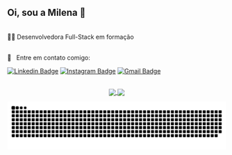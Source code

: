## Oi, sou a Milena 👋
 
<br/> 👩‍💻 Desenvolvedora Full-Stack em formação 

<br/> :email: &nbsp; Entre em contato comigo: 

[![Linkedin Badge](https://img.shields.io/badge/-LinkedIn-blue?style=flat-square&logo=Linkedin&logoColor=white&link=https://www.linkedin.com/in/milena-coutinho-344563212/)](https://www.linkedin.com/in/milena-coutinho-344563212/)
[![Instagram Badge](https://img.shields.io/badge/-Instagram-violet?style=flat-square&labelColor=violet&logo=instagram&logoColor=white&link=https://www.instagram.com/mlncoutinho/?hl=pt-br)](https://www.instagram.com/mlncoutinho/?hl=pt-br) 
[![Gmail Badge](https://img.shields.io/badge/-Email-c14438?style=flat-square&logo=Gmail&logoColor=white&link=mailto:mi.coutinho8@hotmail.com)](mailto:mi.coutinho8@hotmail.com)

<br/>
<div  align="center"> 
  <a href="https://github.com/micouti">
  <img height="150em"   align="center" src="https://github-readme-stats.vercel.app/api?username=micouti&show_icons=true&theme=tokyonight&include_all_commits=true&count_private=true"/>
  <img height="150em"  align="center" src="https://github-readme-stats.vercel.app/api/top-langs/?username=micouti&&layout=compact&hide=shell&theme=tokyonight"/>

  ![Snake animation](https://github.com/ellen2121/ellen2121/blob/output/github-contribution-grid-snake.svg)

</div>
